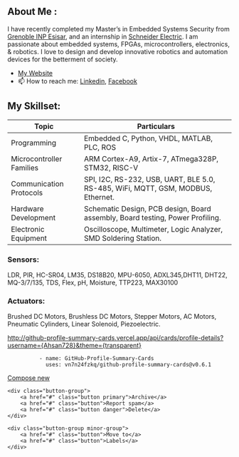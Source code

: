 
## About Me : 
I have recently completed my Master’s in Embedded Systems Security from [Grenoble INP Esisar](https://esisar.grenoble-inp.fr/), and an internship in [Schneider Electric](https://www.se.com/fr/fr/). I am passionate about embedded systems, FPGAs, microcontrollers, electronics, & robotics. I love to design and develop innovative robotics and automation devices for the betterment of society.

- [My Website](https://www.ahsanslab.ml/)
- 📫 How to reach me: [Linkedin](https://www.linkedin.com/in/eeehsan94/), [Facebook](https://www.facebook.com/EEEhsan30/)

## My Skillset:
| Topic | Particulars |
| --- | --- |
| Programming |Embedded C, Python, VHDL, MATLAB, PLC, ROS |
| Microcontroller Families | ARM Cortex-A9, Artix-7, ATmega328P, STM32, RISC-V |
| Communication Protocols |SPI, I2C, RS-232, USB, UART, BLE 5.0, RS-485, WiFi, MQTT, GSM, MODBUS, Ethernet. |
| Hardware Development | Schematic Design, PCB design, Board assembly, Board testing, Power Profiling. |
| Electronic Equipment | Oscilloscope, Multimeter, Logic Analyzer, SMD Soldering Station. |

### Sensors:
LDR, PIR, HC-SR04, LM35, DS18B20, MPU-6050, ADXL345,DHT11, DHT22, MQ-3/7/135, TDS, Flex, pH, Moisture, TTP223, MAX30100

### Actuators:
Brushed DC Motors, Brushless DC Motors, Stepper Motors, AC Motors, Pneumatic Cylinders, Linear Solenoid, Piezoelectric.


http://github-profile-summary-cards.vercel.app/api/cards/profile-details?username={Ahsan728}&theme={transparent}

              - name: GitHub-Profile-Summary-Cards
                uses: vn7n24fzkq/github-profile-summary-cards@v0.6.1
            
<div class="actions button-container">
    <a href="#" class="button primary">Compose new</a>

    <div class="button-group">
        <a href="#" class="button primary">Archive</a>
        <a href="#" class="button">Report spam</a>
        <a href="#" class="button danger">Delete</a>
    </div>

    <div class="button-group minor-group">
        <a href="#" class="button">Move to</a>
        <a href="#" class="button">Labels</a>
    </div>
</div>

<!---
Ahsan728/Ahsan728 is a ✨ special ✨ repository because its `README.md` (this file) appears on your GitHub profile.
You can click the Preview link to take a look at your changes.
--->
